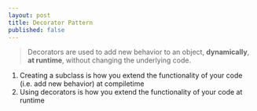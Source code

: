 ```yaml
---
layout: post
title: Decorator Pattern
published: false
---
```


>Decorators are used to add new behavior to an object, **dynamically**, **at runtime**, without changing the underlying code.

1. Creating a subclass is how you extend the functionality of your code (i.e. add new behavior) at compiletime
2. Using decorators is how you extend the functionality of your code at runtime


